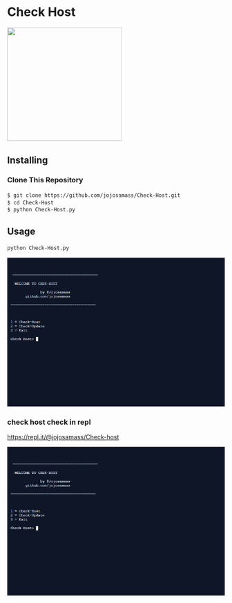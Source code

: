 <h1>Check Host</h1>
<img src="https://avatars3.githubusercontent.com/u/35044004?s=460&v=4" width="266" height="263">

## Installing


### Clone This Repository

```sh
$ git clone https://github.com/jojosamass/Check-Host.git
$ cd Check-Host
$ python Check-Host.py
```

## Usage
  ```sh
  python Check-Host.py
  ```
<img src="screenshot.png">

### check host check in repl
https://repl.it/@jojosamass/Check-host

<img src="screenshot.png">
